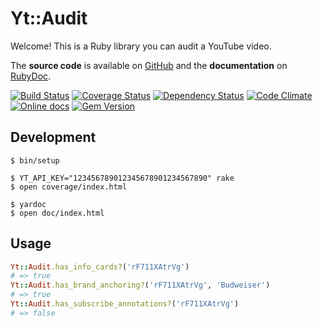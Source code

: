 # Yt::Audit

Welcome! This is a Ruby library you can audit a YouTube video.

The **source code** is available on [GitHub](https://github.com/Fullscreen/yt-audit) and the **documentation** on [RubyDoc](http://www.rubydoc.info/github/fullscreen/yt-audit/master/Yt/Audit).

[![Build Status](http://img.shields.io/travis/Fullscreen/yt-audit/master.svg)](https://travis-ci.org/Fullscreen/yt-audit)
[![Coverage Status](http://img.shields.io/coveralls/Fullscreen/yt-audit/master.svg)](https://coveralls.io/r/Fullscreen/yt-audit)
[![Dependency Status](http://img.shields.io/gemnasium/Fullscreen/yt-audit.svg)](https://gemnasium.com/Fullscreen/yt-audit)
[![Code Climate](http://img.shields.io/codeclimate/github/Fullscreen/yt-audit.svg)](https://codeclimate.com/github/Fullscreen/yt-audit)
[![Online docs](http://img.shields.io/badge/docs-✓-green.svg)](http://www.rubydoc.info/github/fullscreen/yt-audit/master/Yt/Audit)
[![Gem Version](http://img.shields.io/gem/v/yt-audit.svg)](http://rubygems.org/gems/yt-audit)


## Development

    $ bin/setup

    $ YT_API_KEY="123456789012345678901234567890" rake
    $ open coverage/index.html

    $ yardoc
    $ open doc/index.html

## Usage

```ruby
Yt::Audit.has_info_cards?('rF711XAtrVg')
# => true
Yt::Audit.has_brand_anchoring?('rF711XAtrVg', 'Budweiser')
# => true
Yt::Audit.has_subscribe_annotations?('rF711XAtrVg')
# => false
```
